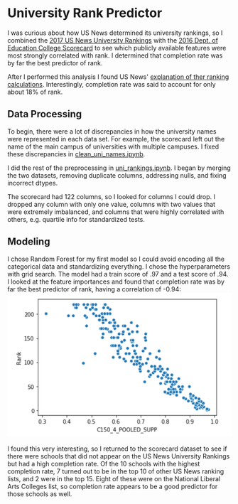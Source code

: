 # University Rank Predictor

I was curious about how US News determined its university rankings, so I combined the [2017 US News University Rankings](https://github.com/aforehand/data_science/blob/master/education/us_news_university_rankings.csv) with the [2016 Dept. of Education College Scorecard](https://github.com/aforehand/data_science/blob/master/education/college_scorecard.csv) to see which publicly available features were most strongly correlated with rank. I determined that completion rate was by far the best predictor of rank.

After I performed this analysis I found US News' [explanation of ther ranking calculations](https://www.usnews.com/education/best-colleges/articles/how-us-news-calculated-the-rankings). Interestingly, completion rate was said to account for only about 18% of rank.

## Data Processing

To begin, there were a lot of discrepancies in how the university names were represented in each data set. For example, the scorecard left out the name of the main campus of universities with multiple campuses. I fixed these discrepancies in [clean_uni_names.ipynb](https://github.com/aforehand/data_science/blob/master/education/clean_uni_names.ipynb).

I did the rest of the preprocessing in [uni_rankings.ipynb](https://github.com/aforehand/data_science/blob/master/education/uni_rankings.ipynb). I began by merging the two datasets, removing duplicate columns, addressing nulls, and fixing incorrect dtypes.

The scorecard had 122 columns, so I looked for columns I could drop. I dropped any column with only one value, columns with two values that were extremely imbalanced, and columns that were highly correlated with others, e.g. quartile info for standardized tests.

## Modeling

I chose Random Forest for my first model so I could avoid encoding all the categorical data and standardizing everything. I chose the hyperparameters with grid search. The model had a train score of .97 and a test score of .94. I looked at the feature importances and found that completion rate was by far the best predictor of rank, having a correlation of -0.94:
![Completion rate vs. rank](https://github.com/aforehand/data_science/blob/master/education/completion%20vs%20rank.png)

I found this very interesting, so I returned to the scorecard dataset to see if there were schools that did not appear on the US News University Rankings but had a high completion rate. Of the 10 schools with the highest completion rate, 7 turned out to be in the top 10 of other US News ranking lists, and 2 were in the top 15. Eight of these were on the National Liberal Arts Colleges list, so completion rate appears to be a good predictor for those schools as well.


